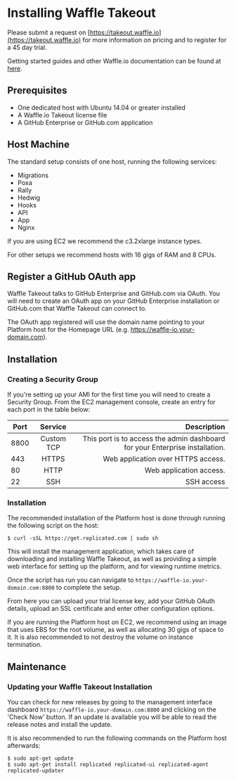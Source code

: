 # Installing Waffle Takeout

Please submit a request on [https://takeout.waffle.io](https://takeout.waffle.io) for more information on pricing and to register for a 45 day trial.

Getting started guides and other Waffle.io documentation can be found at [here](https://github.com/waffleio/waffle.io/wiki).

## Prerequisites

* One dedicated host with Ubuntu 14.04 or greater installed
* A Waffle.io Takeout license file
* A GitHub Enterprise or GitHub.com application

## Host Machine

The standard setup consists of one host, running the following services:

* Migrations
* Poxa
* Rally
* Hedwig
* Hooks
* API
* App
* Nginx

If you are using EC2 we recommend the c3.2xlarge instance types.

For other setups we recommend hosts with 16 gigs of RAM and 8 CPUs.

## Register a GitHub OAuth app

Waffle Takeout talks to GitHub Enterprise and GitHub.com via OAuth. You will need to create an OAuth app on your GitHub Enterprise installation or GitHub.com that Waffle Takeout can connect to.

The OAuth app registered will use the domain name pointing to your Platform host for the Homepage URL (e.g. https://waffle-io.your-domain.com).

## Installation

### Creating a Security Group

If you're setting up your AMI for the first time you will need to create a Security Group. From the EC2 management console, create an entry for each port in the table below:

| Port          | Service       | Description                                                                  |
| ------------- |:-------------:| ----------------------------------------------------------------------------:|
| 8800          | Custom TCP    | This port is to access the admin dashboard for your Enterprise installation. |
| 443           | HTTPS         | Web application over HTTPS access.                                           |
| 80            | HTTP          | Web application access.                                                      |
| 22            | SSH           | SSH access                                                                   |

### Installation

The recommended installation of the Platform host is done through running the following script on the host:

 ```curl
$ curl -sSL https://get.replicated.com | sudo sh
 ```

 This will install the management application, which takes care of downloading and installing Waffle Takeout, as well as providing a simple web interface for setting up the platform, and for viewing runtime metrics.

 Once the script has run you can navigate to `https://waffle-io.your-domain.com:8800` to complete the setup.

 From here you can upload your trial license key, add your GitHub OAuth details, upload an SSL certificate and enter other configuration options.

 If you are running the Platform host on EC2, we recommend using an image that uses EBS for the root volume, as well as allocating 30 gigs of space to it. It is also recommended to not destroy the volume on instance termination.

## Maintenance

### Updating your Waffle Takeout Installation

You can check for new releases by going to the management interface dashboard `https://waffle-io.your-domain.com:8800` and clicking on the 'Check Now' button. If an update is available you will be able to read the release notes and install the update.

It is also recommended to run the following commands on the Platform host afterwards:

```curl
$ sudo apt-get update
$ sudo apt-get install replicated replicated-ui replicated-agent replicated-updater
```
